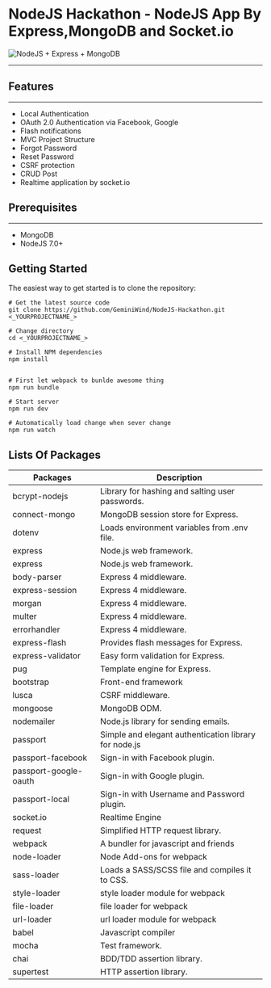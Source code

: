# NodeJS Hackathon - NodeJS App By Express,MongoDB and Socket.io
![NodeJS + Express + MongoDB](https://www.businesscard.vn/blog/wp-content/uploads/2016/01/huong-dan-ket-noi-mongodb.jpg)
___


## Features
------
* Local Authentication
* OAuth 2.0 Authentication via Facebook, Google
* Flash notifications
* MVC Project Structure
* Forgot Password
* Reset Password
* CSRF protection
* CRUD Post
* Realtime application by socket.io

## Prerequisites
------
* MongoDB
* NodeJS 7.0+

## Getting Started
The easiest way to get started is to clone the repository:
```
# Get the latest source code
git clone https://github.com/GeminiWind/NodeJS-Hackathon.git <_YOURPROJECTNAME_>

# Change directory
cd <_YOURPROJECTNAME_>

# Install NPM dependencies
npm install


# First let webpack to bunlde awesome thing
npm run bundle

# Start server
npm run dev

# Automatically load change when sever change
npm run watch

```

##  Lists Of Packages

| Packages              | Description                                           |
|-----------------------|-------------------------------------------------------|
| bcrypt-nodejs         | Library for hashing and salting user passwords.       |
| connect-mongo         | MongoDB session store for Express.                    |
| dotenv                | Loads environment variables from .env file.           |
| express               | Node.js web framework.                                |
| express               | Node.js web framework.                                |
| body-parser           | Express 4 middleware.                                 |
| express-session       | Express 4 middleware.                                 |
| morgan                | Express 4 middleware.                                 |
| multer                | Express 4 middleware.                                 |
| errorhandler          | Express 4 middleware.                                 |
| express-flash         | Provides flash messages for Express.                  |
| express-validator     | Easy form validation for Express.                     |
| pug                   | Template engine for Express.                          |
| bootstrap             | Front-end framework                                   |
| lusca                 | CSRF middleware.                                      |
| mongoose              | MongoDB ODM.                                          |
| nodemailer            | Node.js library for sending emails.                   |
| passport              | Simple and elegant authentication library for node.js |
| passport-facebook     | Sign-in with Facebook plugin.                         |
| passport-google-oauth | Sign-in with Google plugin.                           |
| passport-local        | Sign-in with Username and Password plugin.            |
| socket.io             | Realtime Engine                                       |
| request               | Simplified HTTP request library.                      |
| webpack               | A bundler for javascript and friends                  |
| node-loader           | Node Add-ons for webpack                              |
| sass-loader           | Loads a SASS/SCSS file and compiles it to CSS.        |
| style-loader          | style loader module for webpack                       |
| file-loader           | file loader for webpack                               |
| url-loader            | url loader module for webpack                         |
| babel                 | Javascript compiler                                   |
| mocha                 | Test framework.                                       |
| chai                  | BDD/TDD assertion library.                            |
| supertest             | HTTP assertion library.                               |
